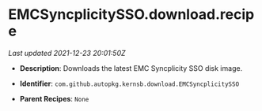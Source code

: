 # EMCSyncplicitySSO.download.recipe

_Last updated 2021-12-23 20:01:50Z_

- **Description**: Downloads the latest EMC Syncplicity SSO disk image.

- **Identifier**: `com.github.autopkg.kernsb.download.EMCSyncplicitySSO`

- **Parent Recipes**: `None`
